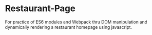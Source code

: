 # Restaurant-Page
For practice of ES6 modules and Webpack thru DOM manipulation and dynamically rendering a restaurant homepage using javascript.
